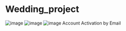 # Wedding_project
![image](https://github.com/khanhtoan007/Wedding_project/assets/108074561/81deeeac-6f45-46af-8a0b-552b43135cc4)
![image](https://github.com/khanhtoan007/Wedding_project/assets/108074561/c753ac5b-39a8-44c0-83f4-74017c4ebac1)
![image](https://github.com/khanhtoan007/Wedding_project/assets/108074561/33055a82-71df-4bc2-bd01-b18c5f3ed0be)
Account Activation by Email

